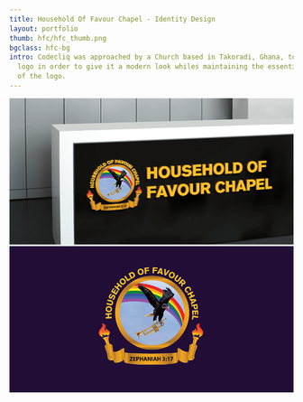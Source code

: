 ```yaml
---
title: Household Of Favour Chapel - Identity Design
layout: portfolio
thumb: hfc/hfc_thumb.png
bgclass: hfc-bg
intro: Codecliq was approached by a Church based in Takoradi, Ghana, to redesign their
  logo in order to give it a modern look whiles maintaining the essential symbols
  of the logo.
---
```


<div class="container">
	<div class="col-md-10 pcenter">
		<div class="pimgwrap">
			<img src="/img/port/hfc/hfc_detail.png" alt="">
		</div>
        <div class="pimgwrap">
			<img src="/img/port/hfc/hfc_detail2.png" alt="">
		</div>
	</div>
</div>